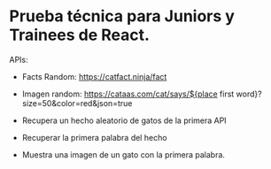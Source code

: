 # Prueba técnica para Juniors y Trainees de React.

APIs:

- Facts Random: https://catfact.ninja/fact
- Imagen random: https://cataas.com/cat/says/${place first word}?size=50&color=red&json=true

- Recupera un hecho aleatorio de gatos de la primera API
- Recuperar la primera palabra del hecho
- Muestra una imagen de un gato con la primera palabra.
